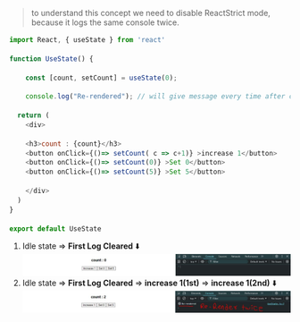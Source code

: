 > to understand this concept we need to disable ReactStrict mode, because it logs the same console twice.

```javascript
import React, { useState } from 'react'

function UseState() {

    const [count, setCount] = useState(0);

    console.log("Re-rendered"); // will give message every time after component re-render

  return (
    <div>
    
    <h3>count : {count}</h3>
    <button onClick={()=> setCount( c => c+1)} >increase 1</button>
    <button onClick={()=> setCount(0)} >Set 0</button>
    <button onClick={()=> setCount(5)} >Set 5</button>
      
    </div>
  )
}

export default UseState
```
1. Idle state => **First Log Cleared**
⬇️
![0201](../../Images/0201.JPG)
2. Idle state => **First Log Cleared** => **increase 1(1st)** => **increase 1(2nd)**
⬇️
![0202](../../Images/0202.JPG)


